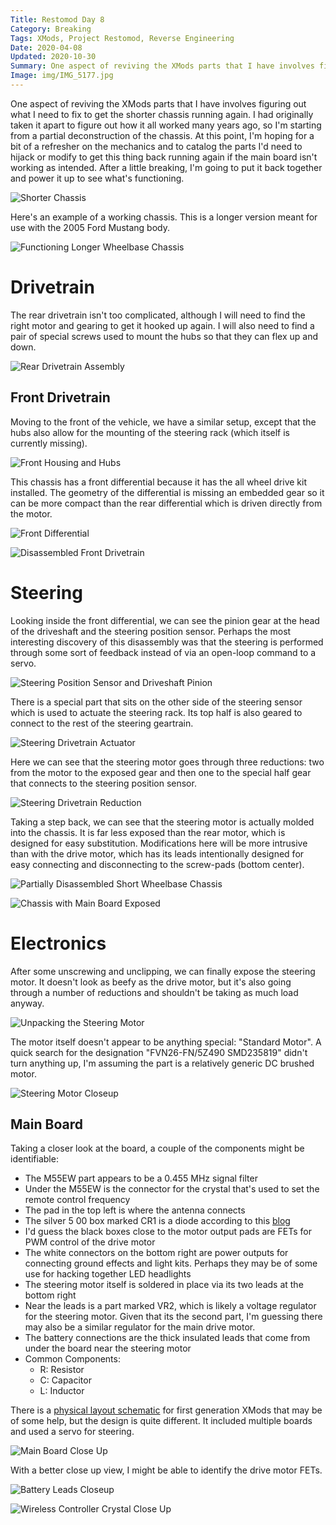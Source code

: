 ```yaml
---
Title: Restomod Day 8
Category: Breaking
Tags: XMods, Project Restomod, Reverse Engineering
Date: 2020-04-08
Updated: 2020-10-30
Summary: One aspect of reviving the XMods parts that I have involves figuring out what I need to fix to get the shorter chassis running again.
Image: img/IMG_5177.jpg
---
```


One aspect of reviving the XMods parts that I have involves figuring out what I
need to fix to get the shorter chassis running again. I had originally taken it
apart to figure out how it all worked many years ago, so I'm starting from a
partial deconstruction of the chassis. At this point, I'm hoping for a bit of a
refresher on the mechanics and to catalog the parts I'd need to
hijack or modify to get this thing back running again if the main board isn't
working as intended. After a little breaking, I'm going to put it back together
and power it up to see what's functioning.

![Shorter Chassis]({attach}/img/IMG_5160.jpg)

Here's an example of a working chassis. This is a longer version meant for use
with the 2005 Ford Mustang body.

![Functioning Longer Wheelbase Chassis]({attach}/img/IMG_5201.jpg)

# Drivetrain

The rear drivetrain isn't too complicated, although I will need to find the
right motor and gearing to get it hooked up again. I will also need to find a
pair of special screws used to mount the hubs so that they can flex up and down.

![Rear Drivetrain Assembly]({attach}/img/IMG_5200.jpg)

## Front Drivetrain

Moving to the front of the vehicle, we have a similar setup, except that the
hubs also allow for the mounting of the steering rack (which itself is currently
missing).

![Front Housing and Hubs]({attach}/img/IMG_5163.jpg)

This chassis has a front differential because it has the all wheel drive kit installed. The
geometry of the differential is missing an embedded gear so it can be more
compact than the rear differential which is driven directly from the motor.

![Front Differential]({attach}/img/IMG_5164.jpg)

![Disassembled Front Drivetrain]({attach}/img/IMG_5165.jpg)

# Steering

Looking inside the front differential, we can see the pinion gear at the head of
the driveshaft and the steering position sensor. Perhaps the most interesting
discovery of this disassembly was that the steering is performed through some
sort of feedback instead of via an open-loop command to a servo.

![Steering Position Sensor and Driveshaft Pinion]({attach}/img/IMG_5167.jpg)

There is a special part that sits on the other side of the steering sensor which
is used to actuate the steering rack. Its top half is also geared to connect to
the rest of the steering geartrain.

![Steering Drivetrain Actuator]({attach}/img/IMG_5171.jpg)

Here we can see that the steering motor goes through three reductions: two from
the motor to the exposed gear and then one to the special half gear that
connects to the steering position sensor.

![Steering Drivetrain Reduction]({attach}/img/IMG_5173.jpg)

Taking a step back, we can see that the steering motor is actually molded into
the chassis. It is far less exposed than the rear motor, which is designed for
easy substitution. Modifications here will be more intrusive than with the
drive motor, which has its leads intentionally designed for easy connecting and
disconnecting to the screw-pads (bottom center).

![Partially Disassembled Short Wheelbase Chassis]({attach}/img/IMG_5202.jpg)

![Chassis with Main Board Exposed]({attach}/img/IMG_5177.jpg)

# Electronics

After some unscrewing and unclipping, we can finally expose the steering motor.
It doesn't look as beefy as the drive motor, but it's also going through a
number of reductions and shouldn't be taking as much load anyway.

![Unpacking the Steering Motor]({attach}/img/IMG_5186.jpg)

The motor itself doesn't appear to be anything special: "Standard Motor". A
quick search for the designation "FVN26-FN/5Z490 SMD235819" didn't turn anything
up, I'm assuming the part is a relatively generic DC brushed motor.

![Steering Motor Closeup]({attach}/img/IMG_5188.jpg)

## Main Board

Taking a closer look at the board, a couple of the components might be
identifiable:

- The M55EW part appears to be a 0.455 MHz signal filter 
- Under the M55EW is the connector for the crystal that's used to set the remote
  control frequency
- The pad in the top left is where the antenna connects
- The silver 5 00 box marked CR1 is a diode according to this
  [blog](https://blogs.mentor.com/tom-hausherr/blog/tag/reference-designator/)
- I'd guess the black boxes close to the motor output pads are FETs for PWM
  control of the drive motor
- The white connectors on the bottom right are power outputs for connecting
  ground effects and light kits. Perhaps they may be of some use for hacking
  together LED headlights
- The steering motor itself is soldered in place via its two leads at the bottom
  right
- Near the leads is a part marked VR2, which is likely a voltage regulator for
  the steering motor. Given that its the second part, I'm guessing there may
  also be a similar regulator for the main drive motor.
- The battery connections are the thick insulated leads that come from under the
  board near the steering motor
- Common Components:
    - R: Resistor
    - C: Capacitor
    - L: Inductor

There is a [physical layout
schematic](http://www.biline.ca/dl_files/XMOD_Gen1_Stock_Wiring_Diagram.pdf)
for first generation XMods that may be of some help, but the design is quite
different. It included multiple boards and used a servo for steering.

![Main Board Close Up]({attach}/img/IMG_5182.jpg)

With a better close up view, I might be able to identify the drive motor FETs.

![Battery Leads Closeup]({attach}/img/IMG_5195.jpg)

![Wireless Controller Crystal Close Up]({attach}/img/IMG_5199.jpg)

